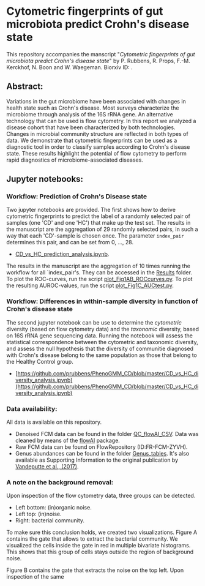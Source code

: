 # Cytometric fingerprints of gut microbiota predict Crohn's disease state

This repository accompanies the manscript "*Cytometric fingerprints of gut microbiota predict Crohn's disease state*" by P. Rubbens, R. Props, F.-M. Kerckhof, N. Boon and W. Waegeman. Biorxiv ID: []().

## Abstract: 
Variations in the gut microbiome have been associated with changes in health state such as Crohn's disease. Most surveys characterize the microbiome through analysis of the 16S rRNA gene. An alternative technology that can be used is flow cytometry. In this report we analyzed a disease cohort that have been characterized by both technologies. Changes in microbial community structure are reflected in both types of data. We demonstrate that cytometric fingerprints can be used as a diagnostic tool in order to classify samples according to Crohn's disease state. These results highlight the potential of flow cytometry to perform rapid diagnostics of microbiome-associated diseases. 


## Jupyter notebooks: 

### Workflow: Prediction of Crohn's Disease state
Two jupyter notebooks are provided. The first shows how to derive cytometric fingerprints to predict the label of a randomly selected pair of samples (one 'CD' and one 'HC') that make up the test set. The results in the manuscript are the aggregation of 29 randomly selected pairs, in such a way that each 'CD'-sample is chosen once. The parameter `index_pair` determines this pair, and can be set from 0, ..., 28. 
- [CD_vs_HC_prediction_analysis.ipynb](https://github.com/prubbens/PhenoGMM_CD/blob/master/CD_vs_HC_prediction_analysis.ipynb). 

The results in the manuscript are the aggregation of 10 times running the workflow for all `index_pair's. They can be accessed in the [Results](https://github.com/prubbens/PhenoGMM_CD/tree/master/Results) folder. To plot the ROC-curves, run the script [plot_Fig1AB_ROCcurves.py](https://github.com/prubbens/PhenoGMM_CD/blob/master/plot_Fig1AB_ROCcurves.py). 
To plot the resulting AUROC-values, run the script [plot_Fig1C_AUCtest.py](https://github.com/prubbens/PhenoGMM_CD/blob/master/plot_Fig1C_AUCtest.py). 

### Workflow: Differences in within-sample diversity in function of Crohn's disease state 
The second jupyter notebook can be use to determine the *cytometric* diversity (based on flow cytometry data) and the *taxonomic* diversity, based on 16S rRNA gene sequencing data. Running the notebook will assess the statistical correspondence between the cytometric and taxonomic diversity, and assess the null hypothesis that the diversity of communitie diagnosed with Crohn's disease belong to the same population as those that belong to the Healthy Control group. 
- [https://github.com/prubbens/PhenoGMM_CD/blob/master/CD_vs_HC_diversity_analysis.ipynb](https://github.com/prubbens/PhenoGMM_CD/blob/master/CD_vs_HC_diversity_analysis.ipynb)

### Data availability: 
All data is available on this repository. 
  - Denoised FCM data can be found in the folder [QC_flowAI_CSV](https://github.com/prubbens/PhenoGMM_CD/tree/master/QC_flowAI_CSV). Data was cleaned by means of the [flowAI](https://academic.oup.com/bioinformatics/article/32/16/2473/2240408) package. 
  - Raw FCM data can be found on FlowRepository (ID:FR-FCM-ZYVH). 
  - Genus abundances can be found in the folder [Genus_tables](https://github.com/prubbens/PhenoGMM_CD/tree/master/Genus_tables). It's also available as Supporting Information to the original publication by [Vandeputte et al., (2017)](https://www.nature.com/articles/nature24460). 
  
### A note on the background removal: 
Upon inspection of the flow cytometry data, three groups can be detected. 
- Left bottom: (in)organic noise. 
- Left top: (in)noise. 
- Right: bacterial community. 

To make sure this conclusion holds, we created two visualizations. Figure A contains the gate that allows to extract the bacterial community. We visualized the cells inside the gate in red in multiple bivariate histograms. This shows that this group of cells stays outside the region of background noise. 

Figure B contains the gate that extracts the noise on the top left. Upon inspection of the same 
